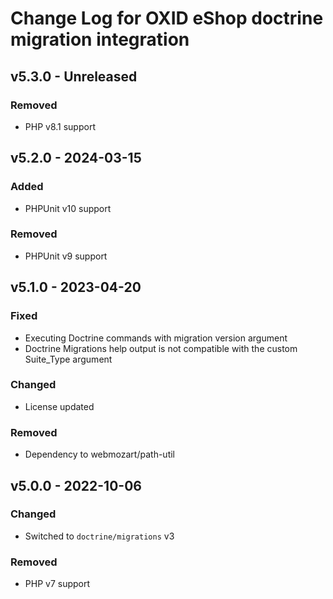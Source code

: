 # Change Log for OXID eShop doctrine migration integration

## v5.3.0 - Unreleased

### Removed
- PHP v8.1 support

## v5.2.0 - 2024-03-15

### Added
- PHPUnit v10 support

### Removed
- PHPUnit v9 support

## v5.1.0 - 2023-04-20

### Fixed
- Executing Doctrine commands with migration version argument
- Doctrine Migrations help output is not compatible with the custom Suite_Type argument

### Changed
- License updated

### Removed
- Dependency to webmozart/path-util

## v5.0.0 - 2022-10-06

### Changed
- Switched to `doctrine/migrations` v3

### Removed
- PHP v7 support
